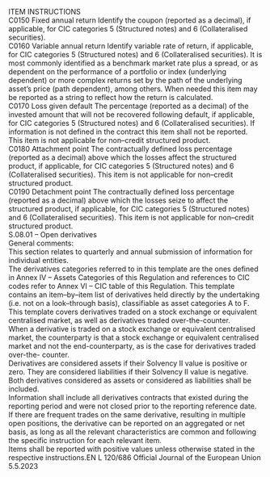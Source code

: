  
ITEM  INSTRUCTIONS  
C0150  Fixed annual return  Identify the coupon (reported as a decimal), if applicable, for CIC categories 5 
(Structured notes) and 6 (Collateralised securities).  
C0160  Variable annual return  Identify variable rate of return, if applicable, for CIC categories 5 (Structured 
notes) and 6 (Collateralised securities). It is most commonly identified as a 
benchmark market rate plus a spread, or as dependent on the performance of 
a portfolio or index (underlying dependent) or more complex returns set by the 
path of the underlying asset’s price (path dependent), among others. 
When needed this item may be reported as a string to reflect how the return is 
calculated.  
C0170  Loss given default  The percentage (reported as a decimal) of the invested amount that will not be 
recovered following default, if applicable, for CIC categories 5 (Structured notes) 
and 6 (Collateralised securities). 
If information is not defined in the contract this item shall not be reported. This 
item is not applicable for non–credit structured product.  
C0180  Attachment point  The contractually defined loss percentage (reported as a decimal) above which the 
losses affect the structured product, if applicable, for CIC categories 5 (Structured 
notes) and 6 (Collateralised securities). This item is not applicable for non–credit 
structured product.  
C0190  Detachment point  The contractually defined loss percentage (reported as a decimal) above which the 
losses seize to affect the structured product, if applicable, for CIC categories 5 
(Structured notes) and 6 (Collateralised securities). This item is not applicable for 
non–credit structured product.  
S.08.01 – Open derivatives  
General comments:  
This section relates to quarterly and annual submission of information for individual entities.  
The derivatives categories referred to in this template are the ones defined in Annex IV – Assets Categories of this 
Regulation and references to CIC codes refer to Annex VI – CIC table of this Regulation. This template contains an 
item–by–item list of derivatives held directly by the undertaking (i.e. not on a look–through basis), classifiable as asset 
categories A to F.  
This template covers derivatives traded on a stock exchange or equivalent centralised market, as well as derivatives 
traded over-the-counter.  
When a derivative is traded on a stock exchange or equivalent centralised market, the counterparty is that a stock 
exchange or equivalent centralised market and not the end-counterparty, as is the case for derivatives traded over-the- 
counter.  
Derivatives are considered assets if their Solvency II value is positive or zero. They are considered liabilities if their 
Solvency II value is negative. Both derivatives considered as assets or considered as liabilities shall be included.  
Information shall include all derivatives contracts that existed during the reporting period and were not closed prior to 
the reporting reference date.  
If there are frequent trades on the same derivative, resulting in multiple open positions, the derivative can be reported 
on an aggregated or net basis, as long as all the relevant characteristics are common and following the specific 
instruction for each relevant item.  
Items shall be reported with positive values unless otherwise stated in the respective instructions.EN  L 120/686 Official Journal of the European Union 5.5.2023